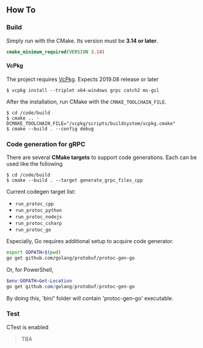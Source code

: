 

## How To

### Build

Simply run with the CMake. Its version must be **3.14 or later**.

```cmake
cmake_minimum_required(VERSION 3.14)
```

#### VcPkg

The project requires [VcPkg](https://github.com/microsoft/vcpkg). Expects 2019.08 release or later

```console
$ vcpkg install --triplet x64-windows grpc catch2 ms-gsl
```

After the installation, run CMake with the `CMAKE_TOOLCHAIN_FILE`.

```console
$ cd /code/build
$ cmake .. -DCMAKE_TOOLCHAIN_FILE="/vcpkg/scripts/buildsystem/vcpkg.cmake"
$ cmake --build . --config debug
```

### Code generation for gRPC 

There are several **CMake targets** to support code generations. Each can be used like the following

```console
$ cd /code/build
$ cmake --build . --target generate_grpc_files_cpp
```

Current codegen target list:
* `run_protoc_cpp`
* `run_protoc_python`
* `run_protoc_nodejs`
* `run_protoc_csharp`
* `run_protoc_go`

Especially, Go requires additional setup to acquire code generator.

```sh
export GOPATH=$(pwd)
go get github.com/golang/protobuf/protoc-gen-go
```

Or, for PowerShell, 

```ps1
$env:GOPATH=Get-Location
go get github.com/golang/protobuf/protoc-gen-go
```

By doing this, 'bin/' folder will contain 'protoc-gen-go' executable.

### Test

CTest is enabled

> TBA

